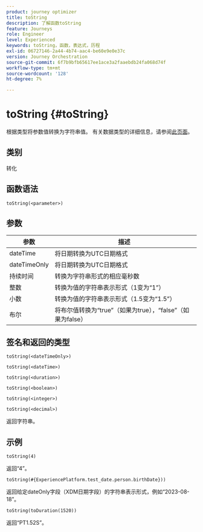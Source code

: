 ```yaml
---
product: journey optimizer
title: toString
description: 了解函数toString
feature: Journeys
role: Engineer
level: Experienced
keywords: toString，函数，表达式，历程
exl-id: 06727146-2a44-4b74-aac4-be60e9e0e37c
version: Journey Orchestration
source-git-commit: 6f7b9bfb65617ee1ace3a2faaebdb24fa068d74f
workflow-type: tm+mt
source-wordcount: '128'
ht-degree: 7%

---
```


# toString {#toString}

根据类型将参数值转换为字符串值。 有关数据类型的详细信息，请参阅[此页面](../expression/data-types.md)。

## 类别

转化

## 函数语法

`toString(<parameter>)`

## 参数

| 参数 | 描述 |
|--- |--- |
| dateTime | 将日期转换为UTC日期格式 |
| dateTimeOnly | 将日期转换为UTC日期格式 |
| 持续时间 | 转换为字符串形式的相应毫秒数 |
| 整数 | 转换为值的字符串表示形式（1变为“1”） |
| 小数 | 转换为值的字符串表示形式（1.5变为“1.5”） |
| 布尔 | 将布尔值转换为“true”（如果为true），“false”（如果为false） |

## 签名和返回的类型

`toString(<dateTimeOnly>)`

`toString(<dateTime>)`

`toString(<duration>)`

`toString(<boolean>)`

`toString(<integer>)`

`toString(<decimal>)`

返回字符串。

## 示例

`toString(4)`

返回“4”。

`toString(#{ExperiencePlatform.test_date.person.birthDate}))`

返回给定dateOnly字段（XDM日期字段）的字符串表示形式，例如“2023-08-18”。

`toString(toDuration(1520))`

返回“PT1.52S”。
